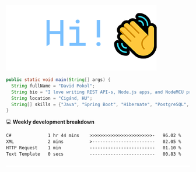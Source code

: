 ![Hi!](assets/images/hi.png)

```java
public static void main(String[] args) {
  String fullName = "David Pokol";
  String bio = "I love writing REST API-s, Node.js apps, and NodeMCU programs";
  String location = "Cigánd, HU";
  String[] skills = {"Java", "Spring Boot", "Hibernate", "PostgreSQL", "Git"};
}
```

💻 **Weekly development breakdown**
<!--START_SECTION:waka-->

```txt
C#              1 hr 44 mins    >>>>>>>>>>>>>>>>>>>>>>>>-   96.02 %
XML             2 mins          >------------------------   02.05 %
HTTP Request    1 min           -------------------------   01.10 %
Text Template   0 secs          -------------------------   00.83 %
```

<!--END_SECTION:waka-->

![footer](assets/images/footer.png)
